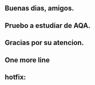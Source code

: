 ## Buenas dias, amigos.
## Pruebo a estudiar de AQA.
## Gracias por su atencion.

## One more line

## hotfix:
